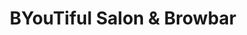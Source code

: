 ---
title: "BYouTiful Salon & Browbar"
url: /carrigaline/byoutiful-salon-and-browbar/
shop: beauty
---